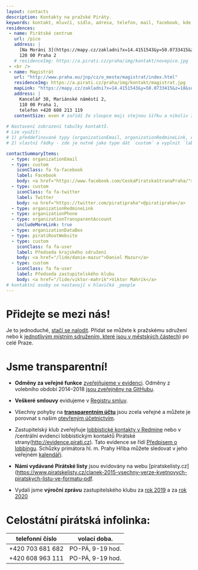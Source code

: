 ```yaml
---
layout: contacts
description: Kontakty na pražské Piráty.
keywords: kontakt, mluvčí, sídlo, adresa, telefon, mail, facebook, kde najdu, kde jsou, pirati praha, praha
residences:
 - name: Pirátské centrum
   url: /pice
   address: |
     [Na Moráni 3](https://mapy.cz/zakladni?x=14.4151543&y=50.0733415&z=18&source=addr&id=9018965&q=Na%20Mor%C3%A1ni%203),
     120 00 Praha 2
   # residenceImg: https://a.pirati.cz/praha/img/kontakt/novepice.jpg
 - <br />
 - name: Magistrát
   url: "http://www.praha.eu/jnp/cz/o_meste/magistrat/index.html"
   residenceImg: https://a.pirati.cz/praha/img/kontakt/magistrat.jpg
   mapLink: "https://mapy.cz/zakladni?x=14.4151543&y=50.0733415&z=18&source=addr&id=9018965&q=Na%20Mor%C3%A1ni%203"
   address: |
     Kancelář 38, Mariánské náměstí 2, 
     110 00 Praha 1,
     telefon +420 608 213 119
   contentSize: even # zařídí že sloupce maji stejnou šířku a nikoliv 3:2 jak je default 
   
# Nastavení zobrazení tabulky kontaktů.
# Lze využít:
# 1) předdefinované typy (organizationEmail, organizationRedmineLink, organizationPhone, organizationTransparentAccount, organizationDataBox, piratiRootWebsite)
# 2) vlastní řádky - zde je nutné jako type dát `custom` a vyplnit `label` a `body`

contactSummaryItems:
  - type: organizationEmail
  - type: custom
    iconClass: fa fa-facebook
    label: Facebook
    body: <a href="https://www.facebook.com/CeskaPiratskaStranaPraha/">CeskaPiratskaStranaPraha</a>
  - type: custom
    iconClass: fa fa-twitter
    label: Twitter
    body: <a href="https://twitter.com/piratipraha">@piratipraha</a>
  - type: organizationRedmineLink
  - type: organizationPhone
  - type: organizationTransparentAccount
    includeMoreLink: true
  - type: organizationDataBox
  - type: piratiRootWebsite
  - type: custom
    iconClass: fa fa-user
    label: Předseda krajského sdružení
    body: <a href="/lide/danie-mazur">Daniel Mazur</a>
  - type: custom
    iconClass: fa fa-user
    label: Předseda zastupitelského klubu
    body: <a href="/lide/viktor-mahrik">Viktor Mahrik</a>
# kontaktní osoby se nastavují v hlavičká _people
---
```


# Přidejte se mezi nás!
Je to jednoduché, [stačí se nalodit](https://nalodeni.pirati.cz/). Přidat se můžete k pražskému sdružení nebo k [jednotlivým místním sdružením, které jsou v městských částech](/lide/mestske-casti)) po celé Praze.

# Jsme transparentní!
* **Odměny za veřejné funkce** [zveřejňujeme v evidenci](https://nalodeni.pirati.cz/odmeny). Odměny z volebního období 2014–2018 [jsou zveřejněny na GitHubu](https://github.com/pirati-cz/KlubPraha/tree/master/odmeny).

* **Veškeré smlouvy** evidujeme v [Registru smluv](http://smlouvy.pirati.cz).

* Všechny pohyby na [**transparentním účtu**](https://ucet.pirati.cz) jsou zcela veřejné a můžete je porovnat s našim <a href="https://piroplaceni.pirati.cz">otevřeným účetnictvím</a>.

* Zastupitelský klub zveřejňuje [lobbistické kontakty v Redmine](https://redmine.pirati.cz/projects/praha/issues?utf8=%E2%9C%93&set_filter=1&f[]=tracker_id&op[tracker_id]=%3D&v[tracker_id][]=13&f[]=&c[]=tracker&c[]=status&c[]=priority&c[]=subject&c[]=assigned_to&c[]=updated_on&group_by=) nebo v /centrální evidenci lobbistickým kontaktů Pirátské strany(http://evidence.pirati.cz). Tato evidence se řídí <a href="https://www.pirati.cz/rules/prl">Předpisem o lobbingu</a>. Schůzky primátora hl. m. Prahy Hřiba můžete sledovat v jeho veřejném <a href="https://posta.mepnet.cz/OWA/calendar/b64e9279be6d463fa47eda3a8ad90b25@praha.eu/59c6d354ff484778a809142c3ec1bf1610958277075503968005/calendar.html"> kalendáři</a>.

* **Námi vydávané Pirátské listy** jsou evidovány na webu [piratskelisty.cz](https://www.piratskelisty.cz/clanek-2015-vsechny-verze-kvetnovych-piratskych-listu-ve-formatu-pdf.

* Vydali jsme **výroční zprávu** zastupitelského klubu za [rok 2019](https://github.com/pirati-web/praha.pirati.cz/blob/master/assets/pdf/vz-2019/vz-2019-web.pdf) a za [rok 2020](https://a.pirati.cz/praha/pdf/VZ-2020-4.pdf)

# Celostátní pirátská infolinka:  

| telefonní číslo            | volací doba.      |
|----------------------------|-------------------|
| +420 703 681 682           | PO-PÁ, 9-19 hod.  |
| +420 608 963 111           | PO-PÁ, 9-19 hod.  |
